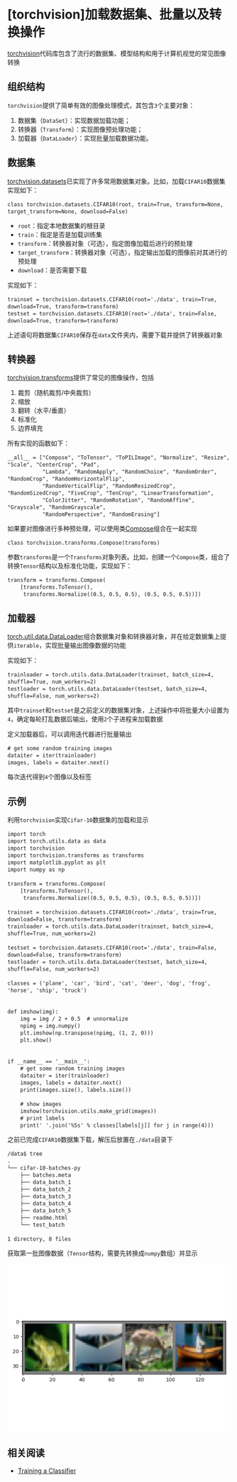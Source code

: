 
# [torchvision]加载数据集、批量以及转换操作

[torchvision](https://pytorch.org/docs/stable/torchvision/index.html)代码库包含了流行的数据集、模型结构和用于计算机视觉的常见图像转换

## 组织结构

`torchvision`提供了简单有效的图像处理模式，其包含`3`个主要对象：

1. 数据集（`DataSet`）：实现数据加载功能；
2. 转换器（`Transform`）：实现图像预处理功能；
3. 加载器（`DataLoader`）：实现批量加载数据功能。

## 数据集

[torchvision.datasets](https://pytorch.org/docs/stable/torchvision/datasets.html)已实现了许多常用数据集对象。比如，加载`CIFAR10`数据集实现如下：

```
class torchvision.datasets.CIFAR10(root, train=True, transform=None, target_transform=None, download=False)
```

* `root`：指定本地数据集的根目录
* `train`：指定是否是加载训练集
* `transform`：转换器对象（可选），指定图像加载后进行的预处理
* `target_transform`：转换器对象（可选），指定输出加载的图像前对其进行的预处理
* `download`：是否需要下载

实现如下：

```
trainset = torchvision.datasets.CIFAR10(root='./data', train=True, download=True, transform=transform)
testset = torchvision.datasets.CIFAR10(root='./data', train=False, download=True, transform=transform)
```

上述语句将数据集`CIFAR10`保存在`data`文件夹内，需要下载并提供了转换器对象

## 转换器

[torchvision.transforms](https://pytorch.org/docs/stable/torchvision/transforms.html)提供了常见的图像操作，包括

1. 裁剪（随机裁剪/中央裁剪）
2. 缩放
3. 翻转（水平/垂直）
4. 标准化
5. 边界填充

所有实现的函数如下：

```
__all__ = ["Compose", "ToTensor", "ToPILImage", "Normalize", "Resize", "Scale", "CenterCrop", "Pad",
           "Lambda", "RandomApply", "RandomChoice", "RandomOrder", "RandomCrop", "RandomHorizontalFlip",
           "RandomVerticalFlip", "RandomResizedCrop", "RandomSizedCrop", "FiveCrop", "TenCrop", "LinearTransformation",
           "ColorJitter", "RandomRotation", "RandomAffine", "Grayscale", "RandomGrayscale",
           "RandomPerspective", "RandomErasing"]
```

如果要对图像进行多种预处理，可以使用类[Compose](https://pytorch.org/docs/stable/torchvision/transforms.html#torchvision.transforms.Compose)组合在一起实现

```
class torchvision.transforms.Compose(transforms)
```

参数`transforms`是一个`Transforms`对象列表。比如，创建一个`Compose`类，组合了转换`Tensor`结构以及标准化功能，实现如下：

```
transform = transforms.Compose(
    [transforms.ToTensor(),
     transforms.Normalize((0.5, 0.5, 0.5), (0.5, 0.5, 0.5))])
```

## 加载器

[torch.util.data.DataLoader](https://pytorch.org/docs/stable/data.html#torch.utils.data.DataLoader)组合数据集对象和转换器对象，并在给定数据集上提供`iterable`，实现批量输出图像数据的功能

实现如下：

```
trainloader = torch.utils.data.DataLoader(trainset, batch_size=4, shuffle=True, num_workers=2)
testloader = torch.utils.data.DataLoader(testset, batch_size=4, shuffle=False, num_workers=2)
```

其中`trainset`和`testset`是之前定义的数据集对象，上述操作中将批量大小设置为`4`，确定每轮打乱数据后输出，使用`2`个子进程来加载数据

定义加载器后，可以调用迭代器进行批量输出

```
# get some random training images
dataiter = iter(trainloader)
images, labels = dataiter.next()
```

每次迭代得到`4`个图像以及标签

## 示例

利用`torchvision`实现`Cifar-10`数据集的加载和显示

```
import torch
import torch.utils.data as data
import torchvision
import torchvision.transforms as transforms
import matplotlib.pyplot as plt
import numpy as np

transform = transforms.Compose(
    [transforms.ToTensor(),
     transforms.Normalize((0.5, 0.5, 0.5), (0.5, 0.5, 0.5))])

trainset = torchvision.datasets.CIFAR10(root='./data', train=True, download=False, transform=transform)
trainloader = torch.utils.data.DataLoader(trainset, batch_size=4, shuffle=True, num_workers=2)

testset = torchvision.datasets.CIFAR10(root='./data', train=False, download=False, transform=transform)
testloader = torch.utils.data.DataLoader(testset, batch_size=4, shuffle=False, num_workers=2)

classes = ('plane', 'car', 'bird', 'cat', 'deer', 'dog', 'frog', 'horse', 'ship', 'truck')


def imshow(img):
    img = img / 2 + 0.5  # unnormalize
    npimg = img.numpy()
    plt.imshow(np.transpose(npimg, (1, 2, 0)))
    plt.show()


if __name__ == '__main__':
    # get some random training images
    dataiter = iter(trainloader)
    images, labels = dataiter.next()
    print(images.size(), labels.size())

    # show images
    imshow(torchvision.utils.make_grid(images))
    # print labels
    print(' '.join('%5s' % classes[labels[j]] for j in range(4)))
```

之前已完成`CIFAR10`数据集下载，解压后放置在`./data`目录下

```
/data$ tree
.
└── cifar-10-batches-py
    ├── batches.meta
    ├── data_batch_1
    ├── data_batch_2
    ├── data_batch_3
    ├── data_batch_4
    ├── data_batch_5
    ├── readme.html
    └── test_batch

1 directory, 8 files
```

获取第一批图像数据（`Tensor`结构，需要先转换成`numpy`数组）并显示

![](./imgs/cifar-sample-4.png)

## 相关阅读

* [Training a Classifier](https://pytorch.org/tutorials/beginner/blitz/cifar10_tutorial.html#loading-and-normalizing-cifar10)
